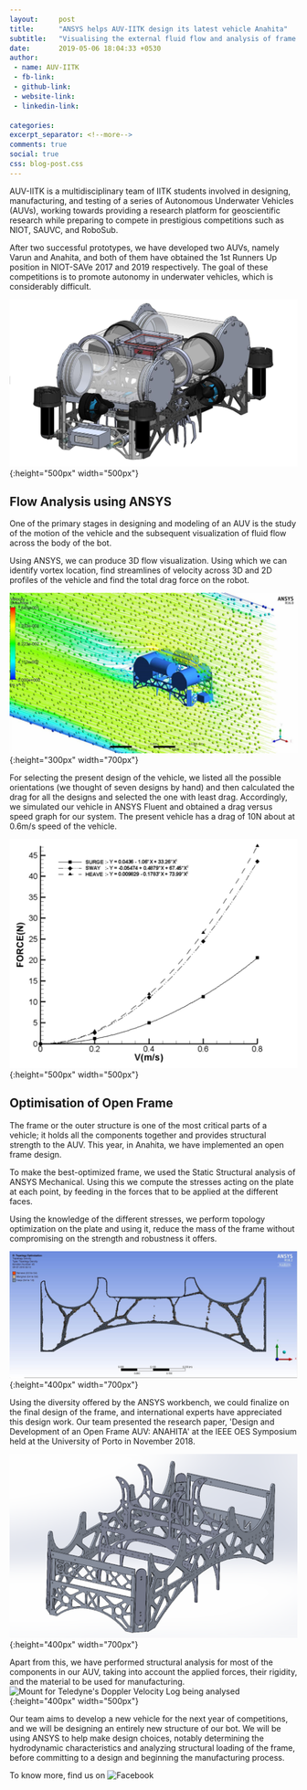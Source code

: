 ```yaml
---
layout:     post
title:      "ANSYS helps AUV-IITK design its latest vehicle Anahita"
subtitle:   "Visualising the external fluid flow and analysis of frame structure using ANSYS"
date:       2019-05-06 18:04:33 +0530
author: 
 - name: AUV-IITK
 - fb-link: 
 - github-link: 
 - website-link: 
 - linkedin-link: 

categories:     
excerpt_separator: <!--more-->
comments: true
social: true
css: blog-post.css
---
```


AUV-IITK is a multidisciplinary team of IITK students involved in designing, manufacturing, and testing of a series of Autonomous Underwater Vehicles (AUVs), working towards providing a research platform for geoscientific research while preparing to compete in prestigious competitions such as NIOT, SAUVC, and RoboSub. 

After two successful prototypes, we have developed two AUVs, namely Varun and Anahita, and both of them have obtained the 1st Runners Up
position in NIOT-SAVe 2017 and 2019 respectively. The goal of these competitions is to promote autonomy in underwater vehicles, which is considerably difficult.

![CAD Model of ANAHITA](/assets/images/blog/posts/ANSYS/Anahita.jpg){:height="500px" width="500px"}

## Flow Analysis using ANSYS

One of the primary stages in designing and modeling of an AUV is the study of the motion of the vehicle and the subsequent visualization of fluid flow across the body of the bot.

Using ANSYS, we can produce 3D flow visualization. Using which we can identify vortex location, find streamlines of velocity across 3D and 2D profiles of the vehicle and find the total drag force on the robot. 

![Flow Velocity Streamlines visualisation using ANSYS Fluent](/assets/images/blog/posts/ANSYS/VelocityStreamlines.jpg){:height="300px" width="700px"}

For selecting the present design of the vehicle, we listed all the possible orientations (we thought of seven designs by hand) and then calculated the drag for all the designs and selected the one with least drag. Accordingly, we simulated our vehicle in ANSYS Fluent and obtained a drag versus speed graph for our system.
The present vehicle has a drag of 10N about at 0.6m/s speed of the vehicle.

![Drag vs Velocity graph obtained](/assets/images/blog/posts/ANSYS/DragVsVelocity.png){:height="500px" width="500px"}

## Optimisation of Open Frame

The frame or the outer structure is one of the most critical parts of a vehicle; it holds all the components together and provides structural strength to the AUV. This year, in Anahita, we have implemented an open frame design.

To make the best-optimized frame, we used the Static Structural analysis of ANSYS Mechanical. Using this we compute the stresses acting on the plate at each point, by feeding in the forces that to be applied at the different faces.

Using the knowledge of the different stresses, we perform topology optimization on the plate and using it, reduce the mass of the frame without compromising on the strength and robustness it offers. 

![The side plate after Topology Optimization](/assets/images/blog/posts/ANSYS/SidePlateTopologyOptimization.jpg){:height="400px" width="700px"}

Using the diversity offered by the ANSYS workbench, we could finalize on the final design of the frame, and international experts have appreciated this design work. Our team presented the research paper, 'Design and Development of an Open Frame AUV: ANAHITA' at the IEEE OES Symposium held at the University of Porto in November 2018.

![Final design of the frame for vehicle, ANAHITA](/assets/images/blog/posts/ANSYS/FinalFrame.png){:height="400px" width="700px"}

Apart from this, we have performed structural analysis for most of the components in our AUV, taking into account the applied forces, their rigidity, and the material to be used for manufacturing.
![Mount for Teledyne's Doppler Velocity Log being analysed](/assets/images/blog/posts/ANSYS/AfterStructuralAnalysis.png){:height="400px" width="500px"}

Our team aims to develop a new vehicle for the next year of competitions, and we will be designing an entirely new structure of our bot. We will be using ANSYS to help make design choices, notably determining the hydrodynamic characteristics and analyzing structural loading of the frame, before committing to a design and beginning the manufacturing process.

To know more, find us on ![Facebook](https://www.facebook.com/auviitk/)